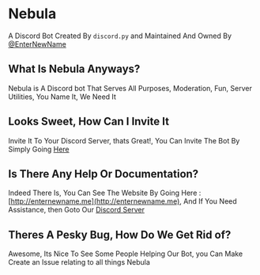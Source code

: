 # Nebula

A Discord Bot Created By `discord.py` and Maintained And Owned By [@EnterNewName](https://github.com/EnterNewName)

## What Is Nebula Anyways?

Nebula is A Discord bot That Serves All Purposes, Moderation, Fun, Server Utilities, You Name It, We Need It

## Looks Sweet, How Can I Invite It

Invite It To Your Discord Server, thats Great!, You Can Invite The Bot By Simply Going [Here](https://discordapp.com/oauth2/authorize?client_id=487164011683774464&permissions=8&scope=bot)

## Is There Any Help Or Documentation?

Indeed There Is, You Can See The Website By Going Here : [http://enternewname.me](http://enternewname.me), And If You Need Assistance, then Goto Our [Discord Server](https://discord.gg/tpHG7NC)

## Theres A Pesky Bug, How Do We Get Rid of?

Awesome, Its Nice To See Some People Helping Our Bot, you Can Make Create an Issue relating to all things Nebula
